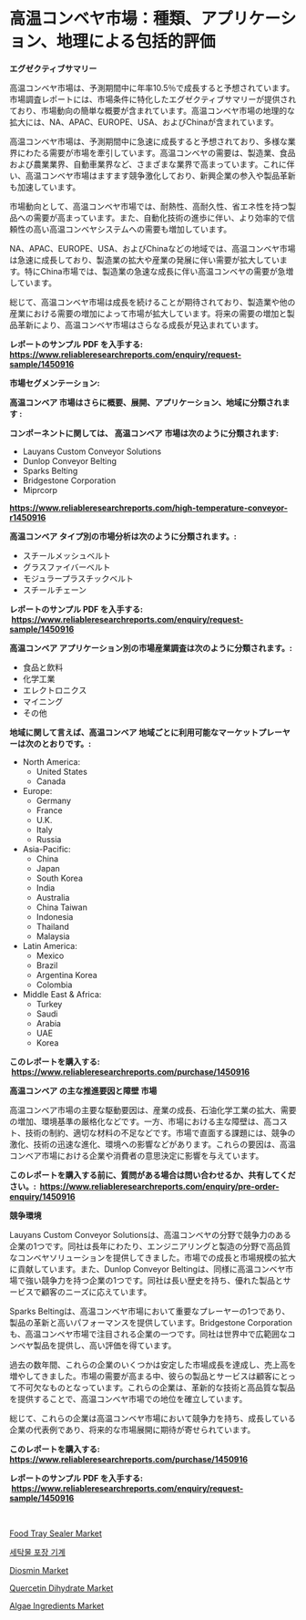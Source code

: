 <p><h1>高温コンベヤ市場：種類、アプリケーション、地理による包括的評価</h1></p><p><strong>エグゼクティブサマリー</strong></p>
<p><p>高温コンベヤ市場は、予測期間中に年率10.5％で成長すると予想されています。市場調査レポートには、市場条件に特化したエグゼクティブサマリーが提供されており、市場動向の簡単な概要が含まれています。高温コンベヤ市場の地理的な拡大には、NA、APAC、EUROPE、USA、およびChinaが含まれています。</p><p>高温コンベヤ市場は、予測期間中に急速に成長すると予想されており、多様な業界にわたる需要が市場を牽引しています。高温コンベヤの需要は、製造業、食品および農業業界、自動車業界など、さまざまな業界で高まっています。これに伴い、高温コンベヤ市場はますます競争激化しており、新興企業の参入や製品革新も加速しています。</p><p>市場動向として、高温コンベヤ市場では、耐熱性、高耐久性、省エネ性を持つ製品への需要が高まっています。また、自動化技術の進歩に伴い、より効率的で信頼性の高い高温コンベヤシステムへの需要も増加しています。</p><p>NA、APAC、EUROPE、USA、およびChinaなどの地域では、高温コンベヤ市場は急速に成長しており、製造業の拡大や産業の発展に伴い需要が拡大しています。特にChina市場では、製造業の急速な成長に伴い高温コンベヤの需要が急増しています。</p><p>総じて、高温コンベヤ市場は成長を続けることが期待されており、製造業や他の産業における需要の増加によって市場が拡大しています。将来の需要の増加と製品革新により、高温コンベヤ市場はさらなる成長が見込まれています。</p></p>
<p><strong>レポートのサンプル PDF を入手する: <a href="https://www.reliableresearchreports.com/enquiry/request-sample/1450916">https://www.reliableresearchreports.com/enquiry/request-sample/1450916</a></strong></p>
<p><strong>市場セグメンテーション:</strong></p>
<p><strong> 高温コンベア 市場はさらに概要、展開、アプリケーション、地域に分類されます :</strong></p>
<p><strong>コンポーネントに関しては、 高温コンベア 市場は次のように分類されます: &nbsp;</strong></p>
<p><ul><li>Lauyans Custom Conveyor Solutions</li><li>Dunlop Conveyor Belting</li><li>Sparks Belting</li><li>Bridgestone Corporation</li><li>Miprcorp</li></ul></p>
<p><strong><a href="https://www.reliableresearchreports.com/high-temperature-conveyor-r1450916">https://www.reliableresearchreports.com/high-temperature-conveyor-r1450916</a></strong></p>
<p><strong> 高温コンベア タイプ別の市場分析は次のように分類されます。:</strong></p>
<p><ul><li>スチールメッシュベルト</li><li>グラスファイバーベルト</li><li>モジュラープラスチックベルト</li><li>スチールチェーン</li></ul></p>
<p><strong>レポートのサンプル PDF を入手する: &nbsp;<a href="https://www.reliableresearchreports.com/enquiry/request-sample/1450916">https://www.reliableresearchreports.com/enquiry/request-sample/1450916</a></strong></p>
<p><strong> 高温コンベア アプリケーション別の市場産業調査は次のように分類されます。:</strong></p>
<p><ul><li>食品と飲料</li><li>化学工業</li><li>エレクトロニクス</li><li>マイニング</li><li>その他</li></ul></p>
<p><strong>地域に関して言えば、高温コンベア 地域ごとに利用可能なマーケットプレーヤーは次のとおりです。:</strong></p>
<p><ul>
    <li>
        North America:
        <ul>
            <li>United States</li>
            <li>Canada</li>
        </ul>
    </li>
    <li>
        Europe:
        <ul>
            <li>Germany</li>
            <li>France</li>
            <li>U.K.</li>
            <li>Italy</li>
            <li>Russia</li>
        </ul>
    </li>
    <li>
        Asia-Pacific:
        <ul>
            <li>China</li>
            <li>Japan</li>
            <li>South Korea</li>
            <li>India</li>
            <li>Australia</li>
            <li>China Taiwan</li>
            <li>Indonesia</li>
            <li>Thailand</li>
            <li>Malaysia</li>
        </ul>
    </li>
    <li>
        Latin America:
        <ul>
            <li>Mexico</li>
            <li>Brazil</li>
            <li>Argentina Korea</li>
            <li>Colombia</li>
        </ul>
    </li>
    <li>
        Middle East & Africa:
        <ul>
            <li>Turkey</li>
            <li>Saudi</li>
            <li>Arabia</li>
            <li>UAE</li>
            <li>Korea</li>
        </ul>
    </li>
    </ul></p>
<p><strong>このレポートを購入する: &nbsp;<a href="https://www.reliableresearchreports.com/purchase/1450916">https://www.reliableresearchreports.com/purchase/1450916</a></strong></p>
<p><strong>高温コンベア の主な推進要因と障壁 市場</strong></p>
<p><p>高温コンベア市場の主要な駆動要因は、産業の成長、石油化学工業の拡大、需要の増加、環境基準の厳格化などです。一方、市場における主な障壁は、高コスト、技術の制約、適切な材料の不足などです。市場で直面する課題には、競争の激化、技術の迅速な進化、環境への影響などがあります。これらの要因は、高温コンベア市場における企業や消費者の意思決定に影響を与えています。</p></p>
<p><strong>このレポートを購入する前に、質問がある場合は問い合わせるか、共有してください。:&nbsp; <a href="https://www.reliableresearchreports.com/enquiry/pre-order-enquiry/1450916">https://www.reliableresearchreports.com/enquiry/pre-order-enquiry/1450916</a></strong></p>
<p><strong>競争環境</strong></p>
<p><p>Lauyans Custom Conveyor Solutionsは、高温コンベヤの分野で競争力のある企業の1つです。同社は長年にわたり、エンジニアリングと製造の分野で高品質なコンベヤソリューションを提供してきました。市場での成長と市場規模の拡大に貢献しています。また、Dunlop Conveyor Beltingは、同様に高温コンベヤ市場で強い競争力を持つ企業の1つです。同社は長い歴史を持ち、優れた製品とサービスで顧客のニーズに応えています。</p><p>Sparks Beltingは、高温コンベヤ市場において重要なプレーヤーの1つであり、製品の革新と高いパフォーマンスを提供しています。Bridgestone Corporationも、高温コンベヤ市場で注目される企業の一つです。同社は世界中で広範囲なコンベヤ製品を提供し、高い評価を得ています。</p><p>過去の数年間、これらの企業のいくつかは安定した市場成長を達成し、売上高を増やしてきました。市場の需要が高まる中、彼らの製品とサービスは顧客にとって不可欠なものとなっています。これらの企業は、革新的な技術と高品質な製品を提供することで、高温コンベヤ市場での地位を確立しています。</p><p>総じて、これらの企業は高温コンベヤ市場において競争力を持ち、成長している企業の代表例であり、将来的な市場展開に期待が寄せられています。</p></p>
<p><strong>このレポートを購入する: &nbsp; <a href="https://www.reliableresearchreports.com/purchase/1450916">https://www.reliableresearchreports.com/purchase/1450916</a></strong></p>
<p><strong>レポートのサンプル PDF を入手する: &nbsp;<a href="https://www.reliableresearchreports.com/enquiry/request-sample/1450916">https://www.reliableresearchreports.com/enquiry/request-sample/1450916</a></strong><strong></strong></p>
<p>&nbsp;</p>
<p><p><a href="https://github.com/provorikovar/Market-Research-Report-List-3/blob/main/food-tray-sealer-market.md">Food Tray Sealer Market</a></p><p><a href="https://github.com/Penelolack456456/Market-Research-Report-List-1/blob/main/472137719019.md">세탁물 포장 기계</a></p><p><a href="https://simplistic-meeting-7ee.notion.site/Diosmin-Market-Dynamics-2024-2031-Also-about-Its-Market-Trends-Projections-and-Opportunities-d845e4d44a7c42d3bc1196fab9ff184f">Diosmin Market</a></p><p><a href="https://skillful-vermicelli-b89.notion.site/Quercetin-Dihydrate-Market-with-the-goal-of-estimating-the-market-size-and-future-growth-potential-o-50f9c7104c424df292a88e9cccb9b34f">Quercetin Dihydrate Market</a></p><p><a href="https://issuu.com/reportprime-2/docs/algae-ingredients-market-size-2030.pptx">Algae Ingredients Market</a></p></p>